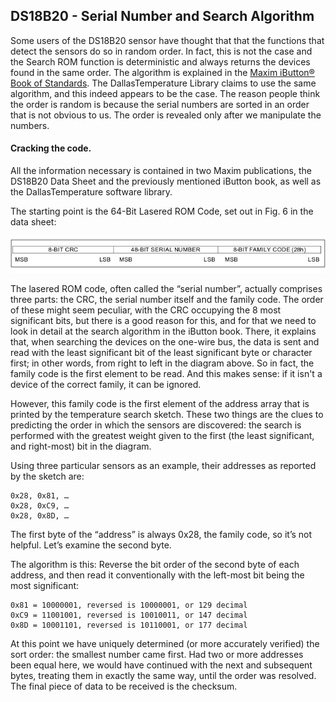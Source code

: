 ## DS18B20 - Serial Number and Search Algorithm

Some users of the DS18B20 sensor have thought that that the functions that detect the sensors do so in random order. In fact, this is not the case and the Search ROM function is deterministic and always returns the devices found in the same order. The algorithm is explained in the [Maxim iButton® Book of Standards](http://www.maxim-ic.com/ibuttonbook). The DallasTemperature Library claims to use the same algorithm, and this indeed appears to be the case. The reason people think the order is random is because the serial numbers are sorted in an order that is not obvious to us. The order is revealed only after we manipulate the numbers.

#### Cracking the code.

All the information necessary is contained in two Maxim publications, the DS18B20 Data Sheet and the previously mentioned iButton book, as well as the DallasTemperature software library.

The starting point is the 64-Bit Lasered ROM Code, set out in Fig. 6 in the data sheet:

![Figure 6](files/DS18B20_Fig6.png)

The lasered ROM code, often called the “serial number”, actually comprises three parts: the CRC, the serial number itself and the family code. The order of these might seem peculiar, with the CRC occupying the 8 most significant bits, but there is a good reason for this, and for that we need to look in detail at the search algorithm in the iButton book. There, it explains that, when searching the devices on the one-wire bus, the data is sent and read with the least significant bit of the least significant byte or character first; in other words, from right to left in the diagram above. So in fact, the family code is the first element to be read. And this makes sense: if it isn't a device of the correct family, it can be ignored.

However, this family code is the first element of the address array that is printed by the temperature search sketch. These two things are the clues to predicting the order in which the sensors are discovered: the search is performed with the greatest weight given to the first (the least significant, and right-most) bit in the diagram.

Using three particular sensors as an example, their addresses as reported by the sketch are:

    0x28, 0x81, …
    0x28, 0xC9, …
    0x28, 0x8D, …

The first byte of the “address” is always 0x28, the family code, so it’s not helpful. Let’s examine the second byte.

The algorithm is this:
Reverse the bit order of the second byte of each address, and then read it conventionally with the left-most bit being the most significant:

    0x81 = 10000001, reversed is 10000001, or 129 decimal
    0xC9 = 11001001, reversed is 10010011, or 147 decimal
    0x8D = 10001101, reversed is 10110001, or 177 decimal
    
At this point we have uniquely determined (or more accurately verified) the sort order: the smallest number came first. Had two or more addresses been equal here, we would have continued with the next and subsequent bytes, treating them in exactly the same way, until the order was resolved.
The final piece of data to be received is the checksum.
